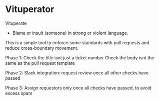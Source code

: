 # Vituperator


Vituperate
- Blame or insult (someone) in strong or violent language.

This is a simple tool to enforce some standards with pull requests and reduce cross-boundary movement.

Phase 1:
Check the title isnt just a ticket number
Check the body isnt the same as the pull request template

Phase 2: 
Slack integration: request review once all other checks have passed

Phase 3: 
Assign requestors only once all checks have passed, to avoid excess spam
